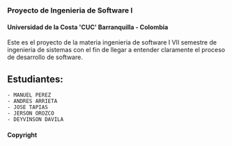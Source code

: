 ### Proyecto de Ingenieria de Software I
#### Universidad de la Costa 'CUC' Barranquilla - Colombia

Este es el proyecto de la materia ingenieria de software I VII semestre de ingenieria de sistemas 
con el fin de llegar a entender claramente el proceso de desarrollo de software.

## Estudiantes:
	- MANUEL PEREZ
	- ANDRES ARRIETA
	- JOSE TAPIAS
	- JERSON OROZCO
	- DEYVINSON DAVILA

#### Copyright
